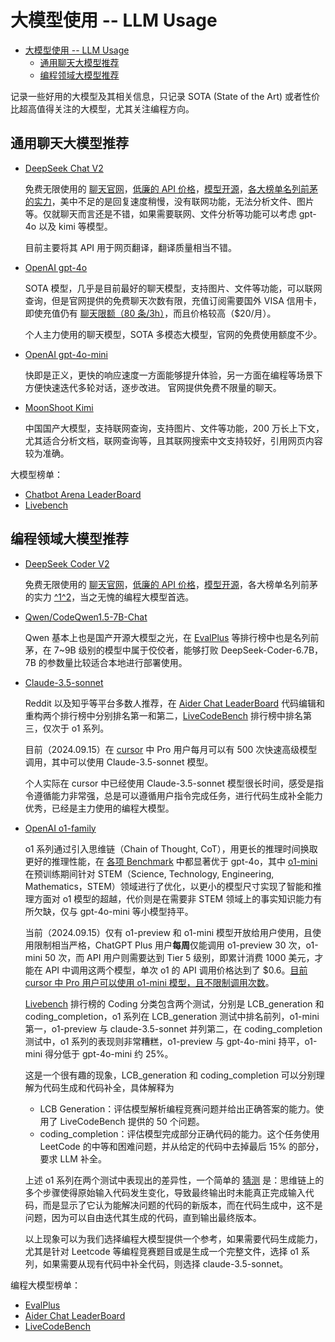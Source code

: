 # 大模型使用 -- LLM Usage

- [大模型使用 -- LLM Usage](#大模型使用----llm-usage)
  - [通用聊天大模型推荐](#通用聊天大模型推荐)
  - [编程领域大模型推荐](#编程领域大模型推荐)

记录一些好用的大模型及其相关信息，只记录 SOTA (State of the Art) 或者性价比超高值得关注的大模型，尤其关注编程方向。

## 通用聊天大模型推荐

- [DeepSeek Chat V2](https://chat.deepseek.com)

  免费无限使用的 [聊天官网](https://chat.deepseek.com)，[低廉的 API 价格](https://platform.deepseek.com/api-docs/zh-cn/pricing/)，[模型开源](https://github.com/deepseek-ai/DeepSeek-Coder)，[各大榜单名列前茅的实力](https://deepseek.com/)，美中不足的是回复速度稍慢，没有联网功能，无法分析文件、图片等。仅就聊天而言还是不错，如果需要联网、文件分析等功能可以考虑 gpt-4o 以及 kimi 等模型。

  目前主要将其 API 用于网页翻译，翻译质量相当不错。

- [OpenAI gpt-4o](https://chatgpt.com/)

  SOTA 模型，几乎是目前最好的聊天模型，支持图片、文件等功能，可以联网查询，但是官网提供的免费聊天次数有限，充值订阅需要国外 VISA 信用卡，即使充值仍有 [聊天限额（80 条/3h）](https://help.openai.com/en/articles/7102672-how-can-i-access-gpt-4-gpt-4-turbo-gpt-4o-and-gpt-4o-mini#h_b04e3f8259)，而且价格较高（$20/月）。

  个人主力使用的聊天模型，SOTA 多模态大模型，官网的免费使用额度不少。

- [OpenAI gpt-4o-mini](https://chatgpt.com/?model=gpt-4o-mini)

  快即是正义，更快的响应速度一方面能够提升体验，另一方面在编程等场景下方便快速迭代多轮对话，逐步改进。
  官网提供免费不限量的聊天。

- [MoonShoot Kimi](https://kimi.moonshot.cn/)

  中国国产大模型，支持联网查询，支持图片、文件等功能，200 万长上下文，尤其适合分析文档，联网查询等，且其联网搜索中文支持较好，引用网页内容较为准确。

大模型榜单：

- [Chatbot Arena LeaderBoard](https://huggingface.co/spaces/lmsys/chatbot-arena-leaderboard)
- [Livebench](https://livebench.ai/#)

## 编程领域大模型推荐

- [DeepSeek Coder V2](https://github.com/deepseek-ai/DeepSeek-Coder)

  免费无限使用的 [聊天官网](https://chat.deepseek.com/coder)，[低廉的 API 价格](https://platform.deepseek.com/api-docs/zh-cn/pricing/)，[模型开源](https://github.com/deepseek-ai/DeepSeek-Coder)，各大榜单名列前茅的实力 [^1](https://evalplus.github.io/leaderboard.html)[^2](https://aider.chat/docs/leaderboards/)，当之无愧的编程大模型首选。

- [Qwen/CodeQwen1.5-7B-Chat](https://github.com/QwenLM/CodeQwen1.5)

  Qwen 基本上也是国产开源大模型之光，在 [EvalPlus](https://evalplus.github.io/leaderboard.html) 等排行榜中也是名列前茅，在 7~9B 级别的模型中属于佼佼者，能够打败 DeepSeek-Coder-6.7B，7B 的参数量比较适合本地进行部署使用。

- [Claude-3.5-sonnet](https://www.anthropic.com/news/claude-3-5-sonnet)

  Reddit 以及知乎等平台多数人推荐，在 [Aider Chat LeaderBoard](https://aider.chat/docs/leaderboards/) 代码编辑和重构两个排行榜中分别排名第一和第二，[LiveCodeBench](https://livecodebench.github.io/leaderboard.html) 排行榜中排名第三，仅次于 o1 系列。

  目前（2024.09.15）在 [cursor](https://cursor.sh/) 中 Pro 用户每月可以有 500 次快速高级模型调用，其中可以使用 Claude-3.5-sonnet 模型。

  个人实际在 cursor 中已经使用 Claude-3.5-sonnet 模型很长时间，感受是指令遵循能力非常强，总是可以遵循用户指令完成任务，进行代码生成补全能力优秀，已经是主力使用的编程大模型。

- [OpenAI o1-family](https://openai.com/index/learning-to-reason-with-llms/)

  o1 系列通过引入思维链（Chain of Thought, CoT），用更长的推理时间换取更好的推理性能，在 [各项 Benchmark](https://openai.com/index/learning-to-reason-with-llms/) 中都显著优于 gpt-4o，其中 [o1-mini](https://openai.com/index/openai-o1-mini-advancing-cost-efficient-reasoning/) 在预训练期间针对 STEM（Science, Technology, Engineering, Mathematics，STEM）领域进行了优化，以更小的模型尺寸实现了智能和推理方面对 o1 模型的超越，代价则是在需要非 STEM 领域上的事实知识能力有所欠缺，仅与 gpt-4o-mini 等小模型持平。

  当前（2024.09.15）仅有 o1-preview 和 o1-mini 模型开放给用户使用，且使用限制相当严格，ChatGPT Plus 用户**每周**仅能调用 o1-preview 30 次，o1-mini 50 次，而 API 用户则需要达到 Tier 5 级别，即累计消费 1000 美元，才能在 API 中调用这两个模型，单次 o1 的 API 调用价格达到了 $0.6。[目前 cursor 中 Pro 用户可以使用 o1-mini 模型，且不限制调用次数](https://forum.cursor.com/t/openai-new-o1-models/16357/19)。

  [Livebench](https://livebench.ai/#) 排行榜的 Coding 分类包含两个测试，分别是 LCB_generation 和 coding_completion，o1 系列在 LCB_generation 测试中排名前列，o1-mini 第一，o1-preview 与 claude-3.5-sonnet 并列第二，在 coding_completion 测试中，o1 系列的表现则非常糟糕，o1-preview 与 gpt-4o-mini 持平，o1-mini 得分低于 gpt-4o-mini 约 25%。

  这是一个很有趣的现象，LCB_generation 和 coding_completion 可以分别理解为代码生成和代码补全，具体解释为

  * LCB Generation：评估模型解析编程竞赛问题并给出正确答案的能力。使用了 LiveCodeBench 提供的 50 个问题。
  * coding_completion：评估模型完成部分正确代码的能力。这个任务使用 LeetCode 的中等和困难问题，并从给定的代码中去掉最后 15% 的部分，要求 LLM 补全。

  上述 o1 系列在两个测试中表现出的差异性，一个简单的 [猜测](https://www.reddit.com/r/LocalLLaMA/comments/1ffovpa/comment/lmycggv/?utm_source=share&utm_medium=web3x&utm_name=web3xcss&utm_term=1&utm_content=share_button) 是：思维链上的多个步骤使得原始输入代码发生变化，导致最终输出时未能真正完成输入代码，而是显示了它认为能解决问题的代码的新版本，而在代码生成中，这不是问题，因为可以自由迭代其生成的代码，直到输出最终版本。

  以上现象可以为我们选择编程大模型提供一个参考，如果需要代码生成能力，尤其是针对 Leetcode 等编程竞赛题目或是生成一个完整文件，选择 o1 系列，如果需要从现有代码中补全代码，则选择 claude-3.5-sonnet。

编程大模型榜单：

- [EvalPlus](https://evalplus.github.io/leaderboard.html)
- [Aider Chat LeaderBoard](https://aider.chat/docs/leaderboards/)
- [LiveCodeBench](https://livecodebench.github.io/leaderboard.html)